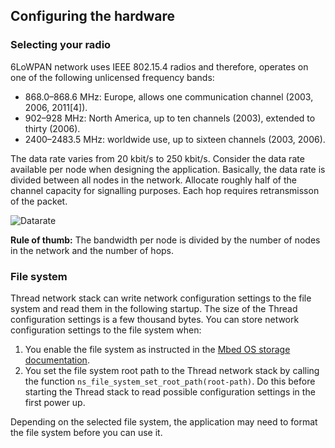 ## Configuring the hardware

### Selecting your radio

6LoWPAN network uses IEEE 802.15.4 radios and therefore, operates on one of the following unlicensed frequency bands:

- 868.0–868.6 MHz: Europe, allows one communication channel (2003, 2006, 2011[4]).
- 902–928 MHz: North America, up to ten channels (2003), extended to thirty (2006).
- 2400–2483.5 MHz: worldwide use, up to sixteen channels (2003, 2006).

The data rate varies from 20 kbit/s to 250 kbit/s. Consider the data rate available per node when designing the application. Basically, the data rate is divided between all nodes in the network. Allocate roughly half of the channel capacity for signalling purposes. Each hop requires retransmisson of the packet.

![Datarate](https://s3-us-west-2.amazonaws.com/mbed-os-docs-images/bw.png)

<span class="tips">**Rule of thumb:** The bandwidth per node is divided by the number of nodes in the network and the number of hops.</span>

### File system

Thread network stack can write network configuration settings to the file system and read them in the following startup. The size of the Thread configuration settings is a few thousand bytes. You can store network configuration settings to the file system when:

 1. You enable the file system as instructed in the [Mbed OS storage documentation](/docs/v5.10/apis/storage.html).
 1. You set the file system root path to the Thread network stack by calling the function `ns_file_system_set_root_path(root-path)`. Do this before starting the Thread stack to read possible configuration settings in the first power up.

Depending on the selected file system, the application may need to format the file system before you can use it.
